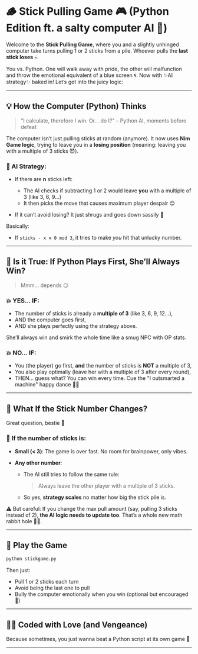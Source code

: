 # 🪵 Stick Pulling Game 🎮 (Python Edition ft. a salty computer AI 🤖)

Welcome to the **Stick Pulling Game**, where you and a slightly unhinged computer take turns pulling 1 or 2 sticks from a pile. Whoever pulls the **last stick loses** 💀.

You vs. Python. One will walk away with pride, the other will malfunction and throw the emotional equivalent of a blue screen 🌀.
Now with ✨AI strategy✨ baked in! Let’s get into the juicy logic:

---

## 💡 How the Computer (Python) Thinks

> "I calculate, therefore I win. Or… do I?" – Python AI, moments before defeat

The computer isn’t just pulling sticks at random (anymore). It now uses **Nim Game logic**, trying to leave you in a **losing position** (meaning: leaving you with a multiple of 3 sticks 😈).

### 🎯 AI Strategy:

* If there are **n** sticks left:

  * The AI checks if subtracting 1 or 2 would leave **you** with a multiple of 3 (like 3, 6, 9…)
  * It then picks the move that causes maximum player despair 😌
* If it can’t avoid losing? It just shrugs and goes down sassily 💅

Basically:

* If `sticks - x ≡ 0 mod 3`, it tries to make *you* hit that unlucky number.

---

## 🧠 Is it True: If Python Plays First, She’ll Always Win?

> Mmm… depends 😏

### 💥 YES… IF:

* The number of sticks is already a **multiple of 3** (like 3, 6, 9, 12...),
* AND the computer goes first,
* AND she plays perfectly using the strategy above.

She’ll always win and smirk the whole time like a smug NPC with OP stats.

### 💥 NO… IF:

* You (the player) go first, **and** the number of sticks is **NOT** a multiple of 3,
* You also play optimally (leave her with a multiple of 3 after every round),
* THEN… guess what? You can win every time.
  Cue the "I outsmarted a machine" happy dance 💃🤖

---

## 🔄 What If the Stick Number Changes?

Great question, bestie 💅

### 🔢 If the number of sticks is:

* **Small (< 3)**: The game is over fast. No room for brainpower, only vibes.
* **Any other number**:

  * The AI still tries to follow the same rule:

    > Always leave the other player with a multiple of 3 sticks.
  * So yes, **strategy scales** no matter how big the stick pile is.

⚠️ But careful:
If you change the max pull amount (say, pulling 3 sticks instead of 2), **the AI logic needs to update too**. That’s a whole new math rabbit hole 🧠🐇.

---

## 🐣 Play the Game

```bash
python stickgame.py
```

Then just:

* Pull 1 or 2 sticks each turn
* Avoid being the last one to pull
* Bully the computer emotionally when you win (optional but encouraged 💅)

---

## 👩‍💻 Coded with Love (and Vengeance)

Because sometimes, you just wanna beat a Python script at its own game 🫶

---
